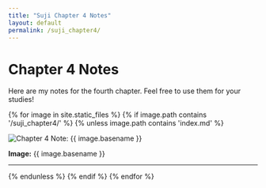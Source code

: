 ```yaml
---
title: "Suji Chapter 4 Notes"
layout: default
permalink: /suji_chapter4/
---
```


# Chapter 4 Notes

Here are my notes for the fourth chapter. Feel free to use them for your studies!

{% for image in site.static_files %}
    {% if image.path contains '/suji_chapter4/' %}
        {% unless image.path contains 'index.md' %} <!-- This excludes this file if it's copied into the folder -->
        <div class="note-image">
            <img src="{{ site.baseurl }}{{ image.path }}" alt="Chapter 4 Note: {{ image.basename }}">
            <p><strong>Image:</strong> {{ image.basename }}</p>
        </div>
        <hr>
        {% endunless %}
    {% endif %}
{% endfor %}
